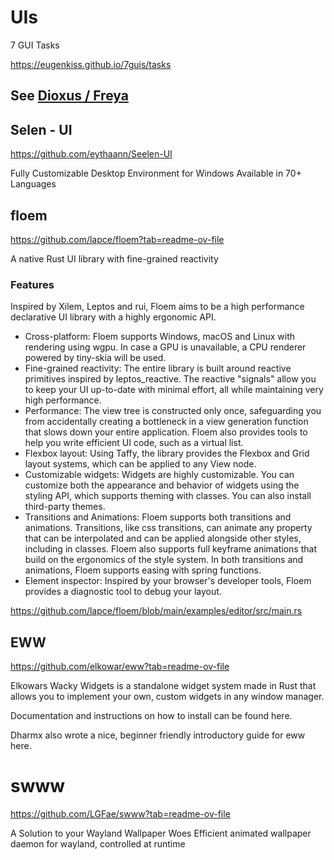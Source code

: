 # UIs

7 GUI Tasks

https://eugenkiss.github.io/7guis/tasks


## See [Dioxus / Freya](gui.md)


## Selen - UI


https://github.com/eythaann/Seelen-UI

Fully Customizable Desktop Environment for Windows
Available in 70+ Languages




## floem

https://github.com/lapce/floem?tab=readme-ov-file

A native Rust UI library with fine-grained reactivity


### Features

Inspired by Xilem, Leptos and rui, Floem aims to be a high performance declarative UI library with a highly ergonomic API.

- Cross-platform: Floem supports Windows, macOS and Linux with rendering using wgpu. In case a GPU is unavailable, a CPU renderer powered by tiny-skia will be used.
- Fine-grained reactivity: The entire library is built around reactive primitives inspired by leptos_reactive. The reactive "signals" allow you to keep your UI up-to-date with minimal effort, all while maintaining very high performance.
- Performance: The view tree is constructed only once, safeguarding you from accidentally creating a bottleneck in a view generation function that slows down your entire application. Floem also provides tools to help you write efficient UI code, such as a virtual list.
- Flexbox layout: Using Taffy, the library provides the Flexbox and Grid layout systems, which can be applied to any View node.
- Customizable widgets: Widgets are highly customizable. You can customize both the appearance and behavior of widgets using the styling API, which supports theming with classes. You can also install third-party themes.
- Transitions and Animations: Floem supports both transitions and animations. Transitions, like css transitions, can animate any property that can be interpolated and can be applied alongside other styles, including in classes. Floem also supports full keyframe animations that build on the ergonomics of the style system. In both transitions and animations, Floem supports easing with spring functions.
- Element inspector: Inspired by your browser's developer tools, Floem provides a diagnostic tool to debug your layout.


https://github.com/lapce/floem/blob/main/examples/editor/src/main.rs




## EWW


https://github.com/elkowar/eww?tab=readme-ov-file


Elkowars Wacky Widgets is a standalone widget system made in Rust that allows you to implement your own, custom widgets in any window manager.

Documentation and instructions on how to install can be found here.

Dharmx also wrote a nice, beginner friendly introductory guide for eww here.





# swww

https://github.com/LGFae/swww?tab=readme-ov-file

A Solution to your Wayland Wallpaper Woes
Efficient animated wallpaper daemon for wayland, controlled at runtime






